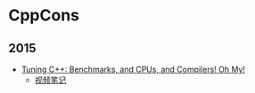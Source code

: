# CppCons

## 2015

- [Tuning C++: Benchmarks, and CPUs, and Compilers! Oh My!](https://www.youtube.com/watch?v=nXaxk27zwlk&t=4717s)
  - [视频笔记](https://www.cnblogs.com/eagledai/p/10225348.html)
